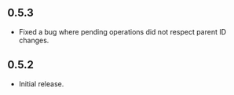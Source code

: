 ## 0.5.3

* Fixed a bug where pending operations did not respect parent ID changes.

## 0.5.2

* Initial release.
